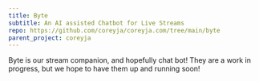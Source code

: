 ```yaml
---
title: Byte
subtitle: An AI assisted Chatbot for Live Streams
repo: https://github.com/coreyja/coreyja.com/tree/main/byte
parent_project: coreyja
---
```


Byte is our stream companion, and hopefully chat bot! They are a work in progress, but we hope to have them up and running soon!
